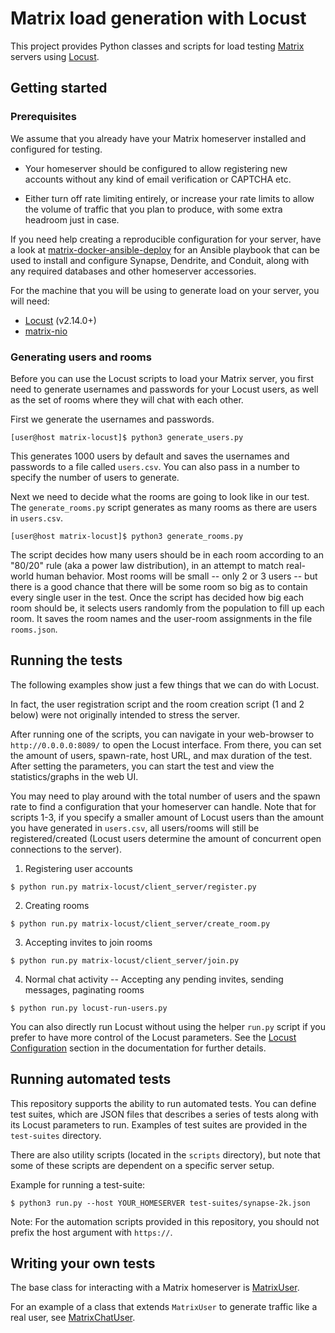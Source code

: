 # Matrix load generation with Locust

This project provides Python classes and scripts for load testing
[Matrix](https://matrix.org/) servers using [Locust](https://locust.io/).

## Getting started

### Prerequisites

We assume that you already have your Matrix homeserver installed and
configured for testing.

* Your homeserver should be configured to allow registering new accounts
  without any kind of email verification or CAPTCHA etc.

* Either turn off rate limiting entirely, or increase your rate limits
  to allow the volume of traffic that you plan to produce, with some
  extra headroom just in case.

If you need help creating a reproducible configuration for your server,
have a look at [matrix-docker-ansible-deploy](https://github.com/spantaleev/matrix-docker-ansible-deploy)
for an Ansible playbook that can be used to install and configure Synapse,
Dendrite, and Conduit, along with any required databases and other
homeserver accessories.

For the machine that you will be using to generate load on your server, you will need:
* [Locust](https://github.com/locustio/locust) (v2.14.0+)
* [matrix-nio](https://github.com/poljar/matrix-nio)

### Generating users and rooms

Before you can use the Locust scripts to load your Matrix server, you
first need to generate usernames and passwords for your Locust users,
as well as the set of rooms where they will chat with each other.

First we generate the usernames and passwords.

```console
[user@host matrix-locust]$ python3 generate_users.py
```

This generates 1000 users by default and saves the usernames and passwords to
a file called `users.csv`. You can also pass in a number to specify the number
of users to generate.

Next we need to decide what the rooms are going to look like in our test.
The `generate_rooms.py` script generates as many rooms as there are users
in `users.csv`.

```console
[user@host matrix-locust]$ python3 generate_rooms.py
```

The script decides how many users should be in each room according to an "80/20"
rule (aka a power law distribution), in an attempt to match real-world
human behavior.
Most rooms will be small -- only 2 or 3 users -- but there is a good
chance that there will be some room so big as to contain every single
user in the test.
Once the script has decided how big each room should be, it selects users
randomly from the population to fill up each room.
It saves the room names and the user-room assignments in the file `rooms.json`.

## Running the tests

The following examples show just a few things that we can do with Locust.

In fact, the user registration script and the room creation script (1 and 2 below)
were not originally intended to stress the server.

After running one of the scripts, you can navigate in your web-browser to
`http://0.0.0.0:8089/` to open the Locust interface. From there, you can set
the amount of users, spawn-rate, host URL, and max duration of the test. After
setting the parameters, you can start the test and view the statistics/graphs
in the web UI.

You may need to play around with the total number of users and the spawn rate
to find a configuration that your homeserver can handle. Note that for scripts
1-3, if you specify a smaller amount of Locust users than the amount you have
generated in `users.csv`, all users/rooms will still be registered/created
(Locust users determine the amount of concurrent open connections to the
server).

1. Registering user accounts

```console
$ python run.py matrix-locust/client_server/register.py
```

2. Creating rooms

```console
$ python run.py matrix-locust/client_server/create_room.py
```

3. Accepting invites to join rooms

```console
$ python run.py matrix-locust/client_server/join.py
```

4. Normal chat activity -- Accepting any pending invites, sending messages, paginating rooms

```console
$ python run.py locust-run-users.py
```

You can also directly run Locust without using the helper `run.py` script
if you prefer to have more control of the Locust parameters. See the
[Locust Configuration](https://docs.locust.io/en/stable/configuration.html)
section in the documentation for further details.

## Running automated tests

This repository supports the ability to run automated tests. You can define
test suites, which are JSON files that describes a series of tests along with
its Locust parameters to run. Examples of test suites are provided in the
`test-suites` directory.

There are also utility scripts (located in the `scripts` directory), but note
that some of these scripts are dependent on a specific server setup.

Example for running a test-suite:

```console
$ python3 run.py --host YOUR_HOMESERVER test-suites/synapse-2k.json
```

Note: For the automation scripts provided in this repository, you should not
prefix the host argument with `https://`.

## Writing your own tests

The base class for interacting with a Matrix homeserver is [MatrixUser](./matrixuser.py).

For an example of a class that extends `MatrixUser` to generate traffic
like a real user, see [MatrixChatUser](./matrixchatuser.py).

